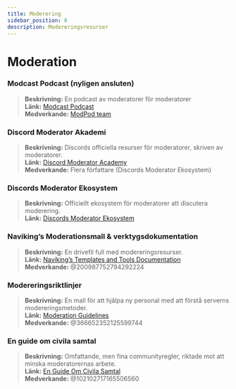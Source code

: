 ```yaml
---
title: Moderering
sidebar_position: 6
description: Modereringsresurser
---
```


# Moderation

### Modcast Podcast (nyligen ansluten)
> __Beskrivning:__ En podcast av moderatorer för moderatorer   <br/>
__Länk:__ [Modcast Podcast](https://modcast.network/)   <br/>
__Medverkande:__ [ModPod team](https://modcast.network/meet-the-team/) 

### Discord Moderator Akademi
> __Beskrivning:__ Discords officiella resurser för moderatorer, skriven av moderatorer.   <br/>
__Länk:__ [Discord Moderator Academy](https://dis.gd/moderation)   <br/>
__Medverkande:__ Flera författare (Discords Moderator Ekosystem)

### Discords Moderator Ekosystem 
> __Beskrivning:__ Officiellt ekosystem för moderatorer att discutera moderering.   <br/>
__Länk:__ [Discords Moderator Ekosystem](https://discord.com/blog/announcing-the-discord-moderator-academy-exam)

### Naviking’s Moderationsmall & verktygsdokumentation
> __Beskrivning:__ En drivefil full med modereringsresurser.   <br/>
__Länk:__ [Naviking’s Templates and Tools Documentation](https://drive.google.com/drive/folders/1vqdEEBqqCftZgMTkgqK8sKzxtdMANu4U)   <br/>
__Medverkande:__ @200987752794292224

### Modereringsriktlinjer
> __Beskrivning:__ En mall för att hjälpa ny personal med att förstå serverns modereringsmetoder.   <br/>
__Länk:__ [Moderation Guidelines](https://staff-guidelines.super.site/)   <br/>
__Medverkande:__ @366652352125599744

### En guide om civila samtal
> __Beskrivning:__ Omfattande, men fina communityregler, riktade mot att minska moderatorernas arbete.   <br/>
__Länk:__ [En Guide Om Civila Samtal](https://conversation.guide/)   <br/>
__Medverkande:__ @102102717165506560
